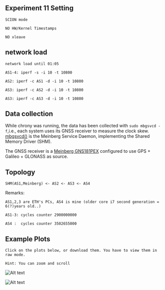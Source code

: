 ## Experiment 11 Setting
```SCION mode```

```NO HW/Kernel Timestamps```

```NO xleave```

## network load
```network load until 01:05```

```AS1-4: iperf -s -i 10 -t 10800```

```AS2: iperf -c AS1 -d -i 10 -t 10800```

```AS3: iperf -c AS2 -d -i 10 -t 10800```

```AS3: iperf -c AS3 -d -i 10 -t 10800```


## Data collection
While chrony was running, the data has been collected with
```sudo mbgsvcd -f```,i.e., each system uses its GNSS receiver to measure the clock skew. [mbgsvcd()](https://kb.meinbergglobal.com/kb/driver_software/command_line_tools_mbgtools#mbgsvcd) is the Meinberg Service Daemon, implementing the Shared Memory Driver (SHM).

The GNSS receiver is a [Meinberg GNS181PEX](https://www.meinbergglobal.com/english/products/pci-express-gps-glonass-galileo-beidou-clock.htm) configured to use GPS + Galileo + GLONASS as source.

## Topology

```SHM(AS1,Meinberg) <- AS2 <- AS3 <- AS4```

Remarks:

```AS1,2,3 are ETH's PCs, AS4 is mine (older core i7 second generation = 6(?)years old..)```

```AS1-3: cycles counter 2900000000```

```AS4 :  cycles counter 3502655000```


## Example Plots
```Click on the plots below, or download them. You have to view them in raw mode.```

```Hint: You can zoom and scroll```



![Alt text](Experiment11.svg?raw=true "Complete Experiment")

![Alt text](Experiment11Details.svg?raw=true "Details 1")


